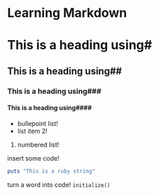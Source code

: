 # Learning Markdown
 
 # This is a heading using#
 ## This is a heading using##
### This is a heading using###
#### This is a heading using####

* bullepoint list!
* list item 2!
1. numbered list!

insert some code!
```ruby
puts "This is a ruby string"
```
turn a word into code! `initialize()`
